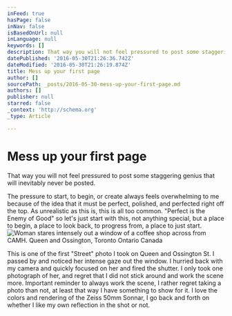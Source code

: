 ```yaml
---
inFeed: true
hasPage: false
inNav: false
isBasedOnUrl: null
inLanguage: null
keywords: []
description: That way you will not feel pressured to post some staggering genius that will inevitably never be posted.
datePublished: '2016-05-30T21:26:36.742Z'
dateModified: '2016-05-30T21:26:19.874Z'
title: Mess up your first page
author: []
sourcePath: _posts/2016-05-30-mess-up-your-first-page.md
authors: []
publisher: null
starred: false
_context: 'http://schema.org'
_type: Article

---
```

# Mess up your first page

That way you will not feel pressured to post some staggering genius that will inevitably never be posted.

The pressure to start, to begin, or create always feels overwhelming to me because of the idea that it must be perfect, polished, and perfected right off the top. As unrealistic as this is, this is all too common. "Perfect is the Enemy of Good" so let's just start with this, not anything special, but a place to begin, a place to look back, to progress from, a place to just start.
![Woman stares intensely out a window of a coffee shop across from CAMH. Queen and Ossington, Toronto Ontario Canada](https://the-grid-user-content.s3-us-west-2.amazonaws.com/87ce74dc-cb29-4a96-983e-16153faa9dee.jpg)

This is one of the first "Street" photo I took on Queen and Ossington St. I passed by and noticed her intense gaze out the window. I hurried back with my camera and quickly focused on her and fired the shutter. I only took one photograph of her, and regret that I did not stick around and work the scene more. Important reminder to always work the scene, I rather regret taking a photo than not, at least that way I have something to show for it. I love the colors and rendering of the Zeiss 50mm Sonnar, I go back and forth on whether I like my own reflection in the shot or not.